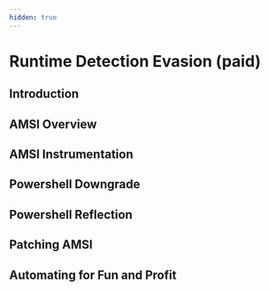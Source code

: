 ```yaml
---
hidden: true
---
```


# Runtime Detection Evasion (paid)

## Introduction

## AMSI Overview

## AMSI Instrumentation

## Powershell Downgrade

## Powershell Reflection

## Patching AMSI

## Automating for Fun and Profit
